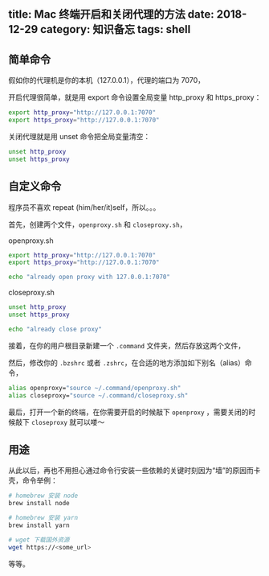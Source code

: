 title: Mac 终端开启和关闭代理的方法
date: 2018-12-29
category: 知识备忘
tags: shell
---

## 简单命令

假如你的代理机是你的本机（127.0.0.1），代理的端口为 7070，

开启代理很简单，就是用 export 命令设置全局变量 http_proxy 和 https_proxy：

``` bash
export http_proxy="http://127.0.0.1:7070"
export https_proxy="http://127.0.0.1:7070"
```

关闭代理就是用 unset 命令把全局变量清空：

``` bash
unset http_proxy
unset https_proxy
```

## 自定义命令

程序员不喜欢 repeat (him/her/it)self，所以。。。

首先，创建两个文件，`openproxy.sh` 和 `closeproxy.sh`，

openproxy.sh

``` bash
export http_proxy="http://127.0.0.1:7070"
export https_proxy="http://127.0.0.1:7070"

echo "already open proxy with 127.0.0.1:7070"
```

closeproxy.sh

``` bash
unset http_proxy
unset https_proxy

echo "already close proxy"
```

接着，在你的用户根目录新建一个 `.command` 文件夹，然后存放这两个文件，

然后，修改你的 `.bzshrc` 或者 `.zshrc`，在合适的地方添加如下别名（alias）命令，

``` bash
alias openproxy="source ~/.command/openproxy.sh"
alias closeproxy="source ~/.command/closeproxy.sh"
```

最后，打开一个新的终端，在你需要开启的时候敲下 `openproxy` ，需要关闭的时候敲下 `closeproxy` 就可以喽～

## 用途

从此以后，再也不用担心通过命令行安装一些依赖的关键时刻因为“墙”的原因而卡壳，命令举例：

``` bash
# homebrew 安装 node
brew install node

# homebrew 安装 yarn
brew install yarn

# wget 下载国外资源
wget https://<some_url>
```

等等。

